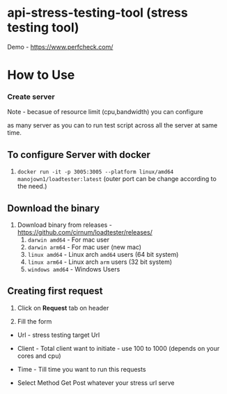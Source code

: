 # api-stress-testing-tool (stress testing tool)

  

Demo - https://www.perfcheck.com/

  

# How to Use

  

### Create server

Note - becasue of resource limit (cpu,bandwidth) you can configure

as many server as you can to run test script across all the server at same time.

## To configure Server with docker

1. `docker run -it -p 3005:3005 --platform linux/amd64 manojown1/loadtester:latest` (outer port can be change according to the need.)

  

## Download the binary

1. Download binary from releases - https://github.com/cirnum/loadtester/releases/
	1. `darwin amd64` - For mac user
	2. `darwin arm64` - For mac user (new mac)
	3. `linux amd64` - Linux arch `amd64` users (64 bit system)
	4. `linux arm64` - Linux arch `arm` users (32 bit system)
	5. `windows amd64` - Windows Users

## Creating first request

1. Click on **Request** tab on header

2. Fill the form

* Url - stress testing target Url

* Client - Total client want to initiate - use 100 to 1000 (depends on your cores and cpu)

* Time - Till time you want to run this requests

* Select Method Get Post whatever your stress url serve
